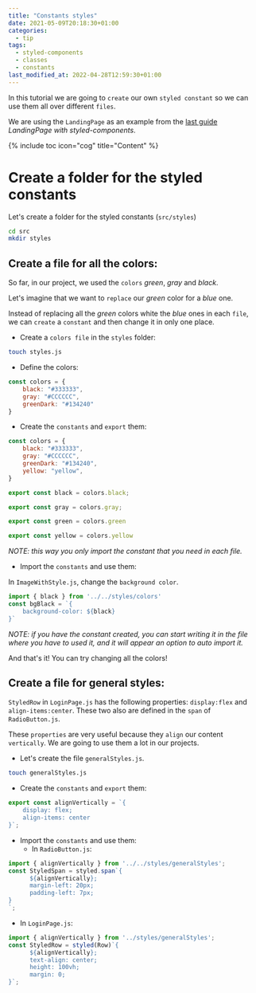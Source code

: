 ```yaml
---
title: "Constants styles"
date: 2021-05-09T20:18:30+01:00
categories:
  - tip
tags:
  - styled-components
  - classes 
  - constants
last_modified_at: 2022-04-28T12:59:30+01:00
---
```


In this tutorial we are going to `create` our own `styled constant` so we can use them all over different `files`.

We are using the `LandingPage` as an example from the [last guide](/guides/landing-with-styled-components-and-react-bootstrap/) *LandingPage with styled-components*.

{% include toc icon="cog" title="Content" %}


# Create a folder for the styled constants

Let's create a folder for the styled constants (`src/styles`)

```sh
cd src
mkdir styles
```
## Create a file for all the colors:

So far, in our project, we used the `colors` *green*, *gray* and *black*. 

Let's imagine that we want to `replace` our *green* color for a *blue* one. 

Instead of replacing all the *green* colors white the *blue* ones in each `file`, we can `create` a `constant` and then change it in only one place. 

- Create a `colors file` in the `styles` folder:

```sh
touch styles.js
```

- Define the colors: 

```javascript
const colors = {
    black: "#333333",
    gray: "#CCCCCC",
    greenDark: "#134240"
}
```

- Create the `constants` and `export` them:

```javascript
const colors = {
    black: "#333333",
    gray: "#CCCCCC",
    greenDark: "#134240",
    yellow: "yellow",
}

export const black = colors.black;

export const gray = colors.gray;

export const green = colors.green

export const yellow = colors.yellow
```
*NOTE: this way you only import the constant that you need in each file.*

- Import the `constants` and use them:

In `ImageWithStyle.js`, change the `background color`. 

```javascript
import { black } from '../../styles/colors'
const bgBlack = `{
    background-color: ${black}
}`

```
*NOTE: if you have the constant created, you can start writing it in the file where you have to used it, and it will appear an option to auto import it.* 

And that's it! You can try changing all the colors!

## Create a file for general styles:

`StyledRow` in `LoginPage.js` has the following properties:  `display:flex` and `align-items:center`. These two also are defined in the `span` of `RadioButton.js`. 

These `properties` are very useful because they `align` our content `vertically`. We are going to use them a lot in our projects. 

- Let's create the file `generalStyles.js`.

```sh
touch generalStyles.js
```

- Create the `constants` and `export` them:

```javascript
export const alignVertically = `{
    display: flex;
    align-items: center
}`;
```

- Import the `constants` and use them:
  - In `RadioButton.js`:
```javascript
import { alignVertically } from '../../styles/generalStyles';
const StyledSpan = styled.span`{
      ${alignVertically};
      margin-left: 20px;
      padding-left: 7px;
}
`;
```
  - In `LoginPage.js`:
```javascript
import { alignVertically } from '../styles/generalStyles';
const StyledRow = styled(Row)`{
      ${alignVertically};
      text-align: center;
      height: 100vh;
      margin: 0;
}`;
```
